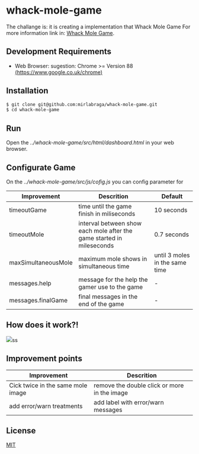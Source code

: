 # whack-mole-game

The challange is: it is creating a implementation that Whack Mole Game
For more information link in: [Whack Mole Game](https://en.wikipedia.org/wiki/Great-circle_distance).

## Development Requirements

- Web Browser: sugestion: Chrome >= Version 88 [(https://www.google.co.uk/chrome)](https://www.google.co.uk/chrome)


## Installation

```bash
$ git clone git@github.com:mirlabraga/whack-mole-game.git
$ cd whack-mole-game
```

## Run

Open the *../whack-mole-game/src/html/dashboard.html* in your web browser.

## Configurate Game

On the *../whack-mole-game/src/js/cofig.js* you can config parameter for


|  Improvement |  Descrition | Default |
|---|---|---|
|  timeoutGame | time until the game finish in miliseconds | 10 seconds |
|  timeoutMole  | interval between show each mole after the game started in mileseconds | 0.7 seconds|
|  maxSimultaneousMole  | maximum mole shows in simultaneous time | until 3 moles in the same time|
|  messages.help  | message for the help the gamer use to the game | - |
|  messages.finalGame  | final messages in the end of the game | - |


## How does it work?!

![](http://g.recordit.co/Yk5YRGGhI0.gif)ss

## Improvement points

|  Improvement |  Descrition |
|---|---|
|  Cick twice in the same mole image | remove the double click or more in the image |
|  add error/warn treatments  | add label with error/warn messages |


## License
[MIT](https://choosealicense.com/licenses/mit/)
